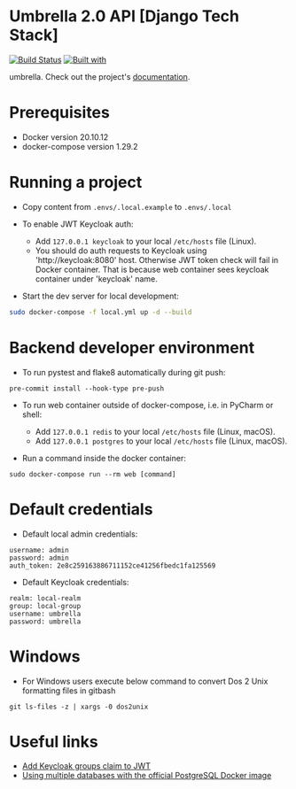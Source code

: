 # Umbrella 2.0 API [Django Tech Stack]

[![Build Status](https://travis-ci.org/shuryhin-oleksandr/umbrella.svg?branch=master)](https://travis-ci.org/shuryhin-oleksandr/umbrella)
[![Built with](https://img.shields.io/badge/Built_with-Cookiecutter_Django_Rest-F7B633.svg)](https://github.com/agconti/cookiecutter-django-rest)

umbrella. Check out the project's [documentation](http://shuryhin-oleksandr.github.io/umbrella/).

# Prerequisites
- Docker version 20.10.12
- docker-compose version 1.29.2

# Running a project
- Copy content from `.envs/.local.example` to `.envs/.local`

- To enable JWT Keycloak auth:
  - Add `127.0.0.1 keycloak` to your local `/etc/hosts` file (Linux). 
  - You should do auth requests to Keycloak using 'http://keycloak:8080' host.
    Otherwise JWT token check will fail in Docker container. 
    That is because web container sees keycloak container under 'keycloak' name.


- Start the dev server for local development:
```bash
sudo docker-compose -f local.yml up -d --build
```

# Backend developer environment
- To run pystest and flake8 automatically during git push:
```
pre-commit install --hook-type pre-push
``` 

- To run web container outside of docker-compose, i.e. in PyCharm or shell:
  - Add `127.0.0.1 redis` to your local `/etc/hosts` file (Linux, macOS).
  - Add `127.0.0.1 postgres` to your local `/etc/hosts` file (Linux, macOS).


- Run a command inside the docker container:
```
sudo docker-compose run --rm web [command]
```

# Default credentials
- Default local admin credentials:
```
username: admin
password: admin
auth_token: 2e8c259163886711152ce41256fbedc1fa125569
```

- Default Keycloak credentials:
```
realm: local-realm
group: local-group
username: umbrella
password: umbrella 
```

# Windows
- For Windows users execute below command to convert Dos 2 Unix formatting files in gitbash
```
git ls-files -z | xargs -0 dos2unix
```

# Useful links

- [Add Keycloak groups claim to JWT](ttps://stackoverflow.com/questions/56362197/keycloak-oidc-retrieve-user-groups-attributes)
- [Using multiple databases with the official PostgreSQL Docker image](https://github.com/mrts/docker-postgresql-multiple-databases)
